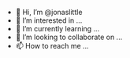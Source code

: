 - 👋 Hi, I’m @jonaslittle
- 👀 I’m interested in ...
- 🌱 I’m currently learning ...
- 💞️ I’m looking to collaborate on ...
- 📫 How to reach me ...

<!---
jonaslittle/jonaslittle is a ✨ special ✨ repository because its `README.md` (this file) appears on your GitHub profile.
You can click the Preview link to take a look at your changes.
--->
